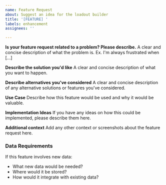```yaml
---
name: Feature Request
about: Suggest an idea for the loadout builder
title: '[FEATURE] '
labels: enhancement
assignees: ''

---
```


**Is your feature request related to a problem? Please describe.**
A clear and concise description of what the problem is. Ex. I'm always frustrated when [...]

**Describe the solution you'd like**
A clear and concise description of what you want to happen.

**Describe alternatives you've considered**
A clear and concise description of any alternative solutions or features you've considered.

**Use Case**
Describe how this feature would be used and why it would be valuable.

**Implementation Ideas**
If you have any ideas on how this could be implemented, please describe them here.

**Additional context**
Add any other context or screenshots about the feature request here.

### Data Requirements

If this feature involves new data:

- What new data would be needed?
- Where would it be stored?
- How would it integrate with existing data?
